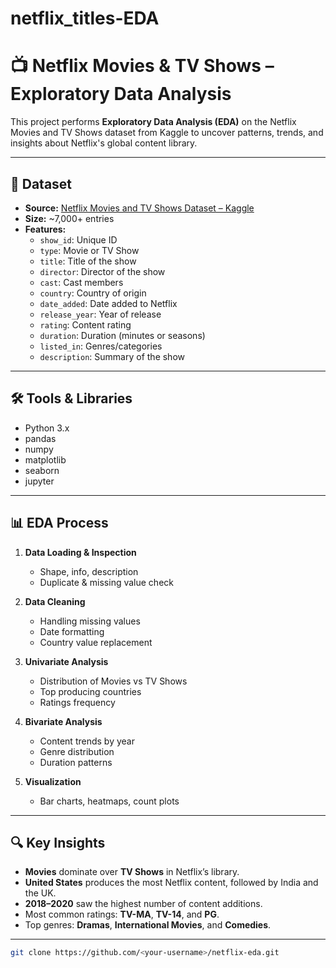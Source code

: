 # netflix_titles-EDA
# 📺 Netflix Movies & TV Shows – Exploratory Data Analysis

This project performs **Exploratory Data Analysis (EDA)** on the Netflix Movies and TV Shows dataset from Kaggle to uncover patterns, trends, and insights about Netflix's global content library.

---

## 📂 Dataset

- **Source:** [Netflix Movies and TV Shows Dataset – Kaggle](https://www.kaggle.com/shivamb/netflix-shows)
- **Size:** ~7,000+ entries
- **Features:**
  - `show_id`: Unique ID
  - `type`: Movie or TV Show
  - `title`: Title of the show
  - `director`: Director of the show
  - `cast`: Cast members
  - `country`: Country of origin
  - `date_added`: Date added to Netflix
  - `release_year`: Year of release
  - `rating`: Content rating
  - `duration`: Duration (minutes or seasons)
  - `listed_in`: Genres/categories
  - `description`: Summary of the show

---

## 🛠️ Tools & Libraries

- Python 3.x
- pandas
- numpy
- matplotlib
- seaborn
- jupyter

---

## 📊 EDA Process

1. **Data Loading & Inspection**
   - Shape, info, description
   - Duplicate & missing value check

2. **Data Cleaning**
   - Handling missing values
   - Date formatting
   - Country value replacement

3. **Univariate Analysis**
   - Distribution of Movies vs TV Shows
   - Top producing countries
   - Ratings frequency

4. **Bivariate Analysis**
   - Content trends by year
   - Genre distribution
   - Duration patterns

5. **Visualization**
   - Bar charts, heatmaps, count plots

---

## 🔍 Key Insights

- **Movies** dominate over **TV Shows** in Netflix’s library.
- **United States** produces the most Netflix content, followed by India and the UK.
- **2018–2020** saw the highest number of content additions.
- Most common ratings: **TV-MA**, **TV-14**, and **PG**.
- Top genres: **Dramas**, **International Movies**, and **Comedies**.

---

   ```bash
   git clone https://github.com/<your-username>/netflix-eda.git
